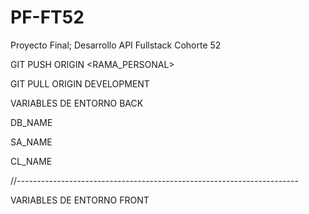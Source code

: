 # PF-FT52
Proyecto Final; Desarrollo API  Fullstack Cohorte 52

GIT PUSH ORIGIN <RAMA_PERSONAL>

GIT PULL ORIGIN DEVELOPMENT




VARIABLES DE ENTORNO BACK

DB_NAME

SA_NAME

CL_NAME


//----------------------------------------------------------------------

VARIABLES DE ENTORNO FRONT
